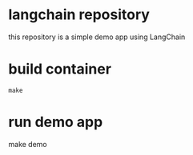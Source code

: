 # langchain repository
this repository is a simple demo app using LangChain

# build container

```
make
```

# run demo app
make demo

